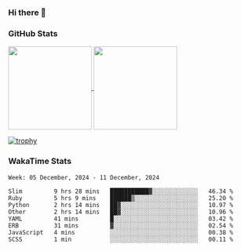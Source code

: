 ### Hi there 👋

### GitHub Stats

<a href="https://github.com/anuraghazra/github-readme-stats">
  <img align="center" height="170px" src="https://github-readme-stats.vercel.app/api/top-langs/?username=tksfjt1024&layout=compact&count_private=true&show_icons=true&show_icons=true&theme=graywhite" />
</a>
<a href="https://github.com/anuraghazra/github-readme-stats">
  <img align="center" height="170px" src="https://github-readme-stats.vercel.app/api?username=tksfjt1024&count_private=true&show_icons=true&show_icons=true&theme=graywhite" />
</a>

[![trophy](https://github-profile-trophy.vercel.app/?username=tksfjt1024)](https://github.com/ryo-ma/github-profile-trophy)

### WakaTime Stats

<!--START_SECTION:waka-->
```text
Week: 05 December, 2024 - 11 December, 2024

Slim         9 hrs 28 mins   ███████████▓░░░░░░░░░░░░░   46.34 % 
Ruby         5 hrs 9 mins    ██████▒░░░░░░░░░░░░░░░░░░   25.20 % 
Python       2 hrs 14 mins   ██▓░░░░░░░░░░░░░░░░░░░░░░   10.97 % 
Other        2 hrs 14 mins   ██▓░░░░░░░░░░░░░░░░░░░░░░   10.96 % 
YAML         41 mins         █░░░░░░░░░░░░░░░░░░░░░░░░   03.42 % 
ERB          31 mins         ▓░░░░░░░░░░░░░░░░░░░░░░░░   02.54 % 
JavaScript   4 mins          ░░░░░░░░░░░░░░░░░░░░░░░░░   00.38 % 
SCSS         1 min           ░░░░░░░░░░░░░░░░░░░░░░░░░   00.11 % 
```
<!--END_SECTION:waka-->

